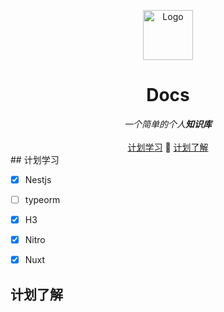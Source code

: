 <p align="center">
  <a href="https://github.com/xjuunn/docs/">
    <img src="https://raw.githubusercontent.com/xjuunn/Minecraft-Texture/main/%E8%B4%B4%E5%9B%BE/item/ico/writable_book.ico" alt="Logo" width="80" height="80">
  </a>
  <h1 align="center">Docs</h3>
  <div align="center">
    <i> 一个简单的个人<b>知识库</b></i> <br/> <br/>
    <a href='#计划学习'>计划学习</a> 📅 <a href='#计划了解'>计划了解</a>
  </div>
## 计划学习



*   [x] Nestjs
*   [ ] typeorm
*   [x] H3
*   [x] Nitro
*   [x] Nuxt



## 计划了解

